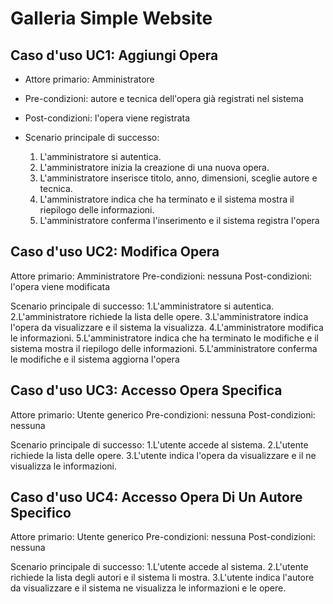 # Galleria Simple Website
## Caso d'uso UC1: Aggiungi Opera
* Attore primario: Amministratore
* Pre-condizioni:  autore e tecnica dell'opera già registrati nel sistema
* Post-condizioni: l'opera viene registrata

* Scenario principale di successo:
  1. L'amministratore si autentica.
  2. L'amministratore inizia la creazione di una nuova opera.
  3. L'amministratore inserisce titolo, anno, dimensioni, sceglie autore e tecnica. 
  4. L'amministratore indica che ha terminato e il sistema mostra il riepilogo delle informazioni.
  5. L'amministratore conferma l'inserimento e il sistema registra l'opera
	
	
Caso d'uso UC2: Modifica Opera
----------------------------------------------------------------------
Attore primario: Amministratore
Pre-condizioni:  nessuna
Post-condizioni: l'opera viene modificata

Scenario principale di successo:
	1.L'amministratore si autentica.
	2.L'amministratore richiede la lista delle opere.
	3.L'amministratore indica l'opera da visualizzare e il sistema la visualizza.
	4.L'amministratore modifica le informazioni.
	5.L'amministratore indica che ha terminato le modifiche e il sistema mostra il riepilogo delle informazioni.
	5.L'amministratore conferma le modifiche e il sistema aggiorna l'opera
	
	
Caso d'uso UC3: Accesso Opera Specifica
----------------------------------------------------------------------
Attore primario: Utente generico
Pre-condizioni:  nessuna
Post-condizioni: nessuna

Scenario principale di successo:
	1.L'utente accede al sistema.
	2.L'utente richiede la lista delle opere.
	3.L'utente indica l'opera da visualizzare e il ne visualizza le informazioni.


Caso d'uso UC4: Accesso Opera Di Un Autore Specifico
----------------------------------------------------------------------
Attore primario: Utente generico
Pre-condizioni:  nessuna
Post-condizioni: nessuna

Scenario principale di successo:
	1.L'utente accede al sistema.
	2.L'utente richiede la lista degli autori e il sistema li mostra.
	3.L'utente indica l'autore da visualizzare e il sistema ne visualizza le informazioni e le opere.





















